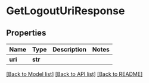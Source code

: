 # GetLogoutUriResponse

## Properties
Name | Type | Description | Notes
------------ | ------------- | ------------- | -------------
**uri** | **str** |  | 

[[Back to Model list]](../README.md#documentation-for-models) [[Back to API list]](../README.md#documentation-for-api-endpoints) [[Back to README]](../README.md)

